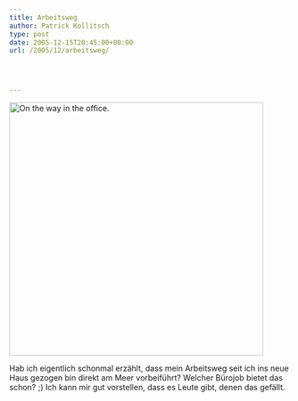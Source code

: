```yaml
---
title: Arbeitsweg
author: Patrick Kollitsch
type: post
date: 2005-12-15T20:45:00+00:00
url: /2005/12/arbeitsweg/




---
```

[<img width="455" src="//static.flickr.com/36/73990583_dcc4419214.jpg" alt="On the way in the office." />][1]

Hab ich eigentlich schonmal erzählt, dass mein Arbeitsweg seit ich ins neue Haus gezogen bin direkt am Meer vorbeiführt? Welcher Bürojob bietet das schon? ;) Ich kann mir gut vorstellen, dass es Leute gibt, denen das gefällt.

 [1]: http://www.flickr.com/photos/schreibblogade/73990583/ "On the way in the office."

